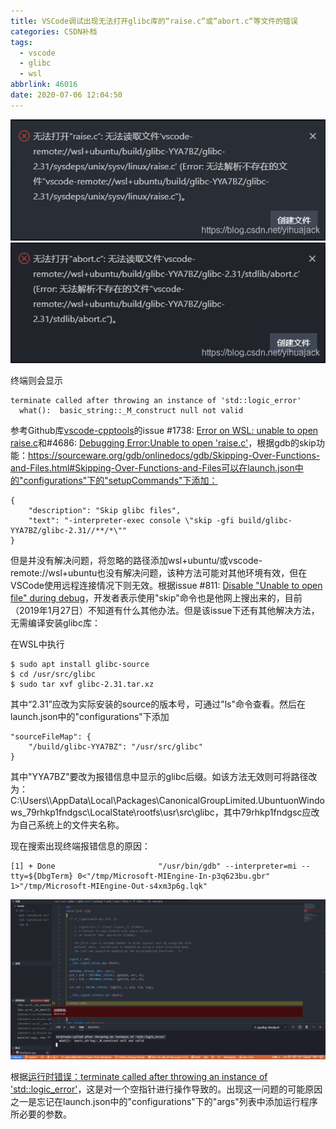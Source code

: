 ```yaml
---
title: VSCode调试出现无法打开glibc库的“raise.c“或“abort.c“等文件的错误
categories: CSDN补档
tags:
  - vscode
  - glibc
  - wsl
abbrlink: 46016
date: 2020-07-06 12:04:50
---
```


![img](2020-07/20200706103736830.png)![img](2020-07/20200706103816667.png)

终端则会显示

```
terminate called after throwing an instance of 'std::logic_error'
  what():  basic_string::_M_construct null not valid
```

参考Github库[vscode-cpptools](https://github.com/microsoft/vscode-cpptools)的issue #1738: [Error on WSL: unable to open raise.c](https://github.com/Microsoft/vscode-cpptools/issues/1738)和#4686: [Debugging Error:Unable to open 'raise.c'](https://github.com/microsoft/vscode-cpptools/issues/4686)，根据gdb的skip功能：https://sourceware.org/gdb/onlinedocs/gdb/Skipping-Over-Functions-and-Files.html#Skipping-Over-Functions-and-Files可以在launch.json中的"configurations"下的"setupCommands"下添加：

```
{
    "description": "Skip glibc files",
    "text": "-interpreter-exec console \"skip -gfi build/glibc-YYA7BZ/glibc-2.31//**/*\""
}
```

但是并没有解决问题，将忽略的路径添加wsl+ubuntu/或vscode-remote://wsl+ubuntu也没有解决问题，该种方法可能对其他环境有效，但在VSCode使用远程连接情况下则无效。根据issue #811: [Disable "Unable to open file" during debug](https://github.com/microsoft/vscode-cpptools/issues/811)，开发者表示使用"skip"命令也是他网上搜出来的，目前（2019年1月27日）不知道有什么其他办法。但是该issue下还有其他解决方法，无需编译安装glibc库：

在WSL中执行

```
$ sudo apt install glibc-source
$ cd /usr/src/glibc
$ sudo tar xvf glibc-2.31.tar.xz
```

其中“2.31”应改为实际安装的source的版本号，可通过"ls"命令查看。然后在launch.json中的"configurations"下添加

```
"sourceFileMap": {
    "/build/glibc-YYA7BZ": "/usr/src/glibc"
}
```

其中"YYA7BZ"要改为报错信息中显示的glibc后缀。如该方法无效则可将路径<target-path>改为：C:\\Users\\<username>\\AppData\\Local\\Packages\\CanonicalGroupLimited.UbuntuonWindows_79rhkp1fndgsc\\LocalState\\rootfs\\usr\\src\\glibc，其中79rhkp1fndgsc应改为自己系统上的文件夹名称。

现在搜索出现终端报错信息的原因：

```
[1] + Done                       "/usr/bin/gdb" --interpreter=mi --tty=${DbgTerm} 0<"/tmp/Microsoft-MIEngine-In-p3q623bu.gbr" 1>"/tmp/Microsoft-MIEngine-Out-s4xm3p6g.lqk"
```

![img](2020-07/20200706120129296.png)

根据[运行时错误：terminate called after throwing an instance of 'std::logic_error'](https://blog.csdn.net/judgejames/article/details/84666468)，这是对一个空指针进行操作导致的。出现这一问题的可能原因之一是忘记在launch.json中的"configurations"下的"args"列表中添加运行程序所必要的参数。